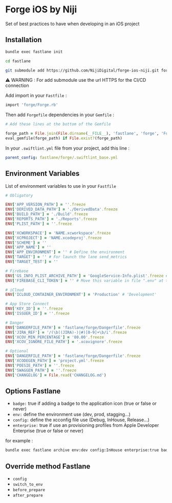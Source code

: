 # Forge iOS by Niji

Set of best practices to have when developing in an iOS project

## Installation

```sh
bundle exec fastlane init
```

```sh
cd fastlane
```

```sh
git submodule add https://github.com/NijiDigital/forge-ios-niji.git forge
```

:warning: WARNING : For add submodule use the url HTTPS for the CI/CD connection

Add import in your `Fastfile` :

```ruby
import 'forge/Forge.rb'
```

Then add `Forgefile` dependencies in your `Gemfile` :

```ruby
# Add these lines at the bottom of the Gemfile

forge_path = File.join(File.dirname(__FILE__), 'fastlane', 'forge', 'Forgefile')
eval_gemfile(forge_path) if File.exist?(forge_path)
```

In your `.swiftlint.yml` file from your project, add this line :

```yml
parent_config: fastlane/forge/.swiftlint_base.yml
```

## Environment Variables

List of environment variables to use in your `Fastfile`

```ruby
# Obligatory

ENV['APP_VERSION_PATH'] = ''.freeze
ENV['DERIVED_DATA_PATH'] = './DerivedData'.freeze
ENV['BUILD_PATH'] = './Build'.freeze
ENV['REPORTS_PATH'] = './Reports'.freeze
ENV['PLIST_PATH'] = ''.freeze

ENV['XCWORKSPACE'] = 'NAME.xcworkspace'.freeze
ENV['XCPROJECT'] = 'NAME.xcodeproj'.freeze
ENV['SCHEME'] = ''
ENV['APP_NAME'] = ''
ENV['APP_ENVIRONMENT'] = '' # Define the environment
ENV['TARGET'] = '' # For launch the lane send_metrics
ENV['TARGET_TEST'] = ''

# Firebase
ENV['GS_INFO_PLIST_ARCHIVE_PATH'] = 'GoogleService-Info.plist'.freeze # The path to your GoogleService-Info.plist file, relative to the path to the archived product (xcarchive)
ENV['FIREBASE_CLI_TOKEN'] = '' # Move this variable in file ".env" at the root of the fastlane folder because this variable is sensible 

# iCloud
ENV['ICLOUD_CONTAINER_ENVIRONMENT'] = 'Production' # 'Development'

# App Store Connect
ENV['KEY_ID'] = ''.freeze
ENV['ISSUER_ID'] = ''.freeze

# Danger
ENV['DANGERFILE_PATH'] = 'fastlane/forge/Dangerfile'.freeze
ENV['JIRA_REF'] = '/(\b((JIRA)-)|#)[0-9]+\b/i'.freeze
ENV['XCOV_MIN_PERCENTAGE'] = '80.00'.freeze
ENV['XCOV_IGNORE_FILE_PATH'] = '.xcovignore'.freeze

# Optional
ENV['DANGERFILE_PATH'] = 'fastlane/forge/Dangerfile'.freeze
ENV['XCODEGEN_PATH'] = 'project.yml'.freeze
ENV['POESIE_PATH'] = ''.freeze
ENV['SWAGGEN_PATH'] = ''.freeze
ENV['CHANGELOG'] = File.read('CHANGELOG.md')
```

## Options Fastlane

- `badge:` true if adding a badge to the application icon (true or false or never)
- `env:` define the environment use (dev, prod, stagging...)
- `config:` define the xcconfig file use (Debug, InHouse, Release...)
- `enterprise:` true if use an provisioning profiles from Apple Developer Enterprise (true or false or never)

for example :

```sh
bundle exec fastlane archive env:dev config:InHouse enterprise:true badge:true
```

## Override method Fastlane

- `config`
- `switch_to_env`
- `before_prepare`
- `after_prepare`